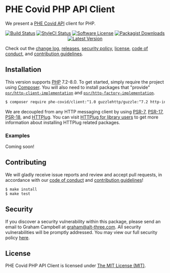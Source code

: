 # PHE Covid PHP API Client

We present a [PHE Covid API](https://coronavirus.data.gov.uk/details/developers-guide) client for PHP.

<p align="center">
<a href="https://github.com/PHECovidPHP/Client/actions?query=workflow%3ATests"><img src="https://img.shields.io/github/workflow/status/PHECovidPHP/Client/Tests?label=Tests&style=flat-square" alt="Build Status"></img></a>
<a href="https://github.styleci.io/repos/327372053"><img src="https://github.styleci.io/repos/327372053/shield" alt="StyleCI Status"></img></a>
<a href="LICENSE"><img src="https://img.shields.io/badge/license-MIT-brightgreen?style=flat-square" alt="Software License"></img></a>
<a href="https://packagist.org/packages/covid-19/client"><img src="https://img.shields.io/packagist/dt/covid-19/client?style=flat-square" alt="Packagist Downloads"></img></a>
<a href="https://github.com/PHECovidPHP/Client/releases"><img src="https://img.shields.io/github/release/PHECovidPHP/Client?style=flat-square" alt="Latest Version"></img></a>
</p>

Check out the [change log](CHANGELOG.md), [releases](https://github.com/PHECovidPHP/Client/releases), [security policy](https://github.com/PHECovidPHP/Client/security/policy), [license](LICENSE), [code of conduct](.github/CODE_OF_CONDUCT.md), and [contribution guidelines](.github/CONTRIBUTING.md).


## Installation

This version supports [PHP](https://php.net) 7.2-8.0. To get started, simply require the project using [Composer](https://getcomposer.org). You will also need to install packages that "provide" [`psr/http-client-implementation`](https://packagist.org/providers/psr/http-client-implementation) and [`psr/http-factory-implementation`](https://packagist.org/providers/psr/http-factory-implementation).

```bash
$ composer require phe-covid/client:^1.0 guzzlehttp/guzzle:^7.2 http-interop/http-factory-guzzle:^1.0
```

We are decoupled from any HTTP messaging client by using [PSR-7](https://www.php-fig.org/psr/psr-7/), [PSR-17](https://www.php-fig.org/psr/psr-17/), [PSR-18](https://www.php-fig.org/psr/psr-18/), and [HTTPlug](https://httplug.io/). You can visit [HTTPlug for library users](https://docs.php-http.org/en/latest/httplug/users.html) to get more information about installing HTTPlug related packages.


### Examples

Coming soon!


## Contributing

We will gladly receive issue reports and review and accept pull requests, in accordance with our [code of conduct](.github/CODE_OF_CONDUCT.md) and [contribution guidelines](.github/CONTRIBUTING.md)!

```
$ make install
$ make test
```


## Security

If you discover a security vulnerability within this package, please send an email to Graham Campbell at graham@alt-three.com. All security vulnerabilities will be promptly addressed. You may view our full security policy [here](https://github.com/PHECovidPHP/Client/security/policy).


## License

PHE Covid PHP API Client is licensed under [The MIT License (MIT)](LICENSE).
